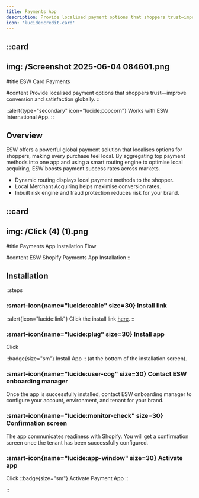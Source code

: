 ```yaml
---
title: Payments App
description: Provide localised payment options that shoppers trust—improve conversion and satisfaction globally.
icon: 'lucide:credit-card'
---
```


::card
---
img: /Screenshot 2025-06-04 084601.png
---
#title
ESW Card Payments

#content
Provide localised payment options that shoppers trust—improve conversion and satisfaction globally.
::

::alert{type="secondary" icon="lucide:popcorn"}
  Works with ESW International App.
::

## Overview

ESW offers a powerful global payment solution that localises options for shoppers, making every purchase feel local. By aggregating top payment methods into one app and using a smart routing engine to optimise local acquiring, ESW boosts payment success rates across markets.

- Dynamic routing displays local payment methods to the shopper.
- Local Merchant Acquiring helps maximise conversion rates.
- Inbuilt risk engine and fraud protection reduces risk for your brand.

::card
---
img: /Click (4) (1).png
---
#title
Payments App Installation Flow

#content
ESW Shopify Payments App Installation
::


## Installation

::steps
### :smart-icon{name="lucide:cable" size=30} Install link

::alert{icon="lucide:link"}
Click the install link <a href="https://apps.shopify.com/esw-card-payments" target="_blank" rel="noopener noreferrer">here</a>.
::

### :smart-icon{name="lucide:plug" size=30} Install app

Click 

::badge{size="sm"}
  Install App
::
(at the bottom of the installation screen).

### :smart-icon{name="lucide:user-cog" size=30} Contact ESW onboarding manager

Once the app is successfully installed, contact ESW onboarding manager to 
configure your account, environment, and tenant for your brand. 

### :smart-icon{name="lucide:monitor-check" size=30} Confirmation screen

The app communicates readiness with Shopify. You will get a confirmation 
screen once the tenant has been successfully configured.

### :smart-icon{name="lucide:app-window" size=30} Activate app

Click 
::badge{size="sm"}
  Activate Payment App
::


::
